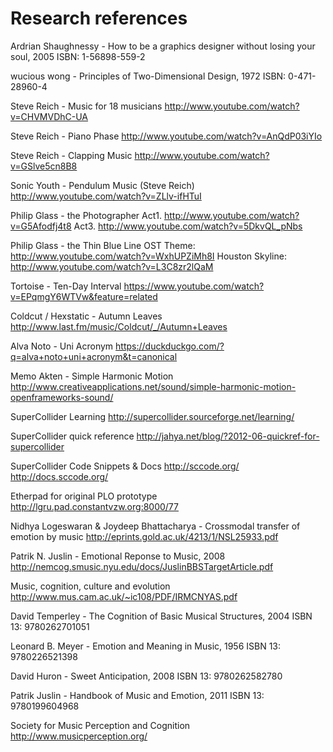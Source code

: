 Research references
=====================

Ardrian Shaughnessy - How to be a graphics designer without losing your soul, 2005
ISBN: 1-56898-559-2

wucious wong - Principles of Two-Dimensional Design, 1972
ISBN: 0-471-28960-4

Steve Reich - Music for 18 musicians
http://www.youtube.com/watch?v=CHVMVDhC-UA

Steve Reich - Piano Phase
http://www.youtube.com/watch?v=AnQdP03iYIo

Steve Reich - Clapping Music
http://www.youtube.com/watch?v=GSlve5cn8B8

Sonic Youth - Pendulum Music (Steve Reich)
http://www.youtube.com/watch?v=ZLlv-ifHTuI

Philip Glass - the Photographer
Act1. http://www.youtube.com/watch?v=G5Afodfj4t8
Act3. http://www.youtube.com/watch?v=5DkvQL_pNbs

Philip Glass - the Thin Blue Line OST
Theme: http://www.youtube.com/watch?v=WxhUPZiMh8I
Houston Skyline: http://www.youtube.com/watch?v=L3C8zr2lQaM

Tortoise - Ten-Day Interval
https://www.youtube.com/watch?v=EPqmgY6WTVw&feature=related

Coldcut / Hexstatic - Autumn Leaves 
http://www.last.fm/music/Coldcut/_/Autumn+Leaves

Alva Noto - Uni Acronym
https://duckduckgo.com/?q=alva+noto+uni+acronym&t=canonical

Memo Akten - Simple Harmonic Motion
http://www.creativeapplications.net/sound/simple-harmonic-motion-openframeworks-sound/

SuperCollider Learning
http://supercollider.sourceforge.net/learning/

SuperCollider quick reference
http://jahya.net/blog/?2012-06-quickref-for-supercollider

SuperCollider Code Snippets & Docs
http://sccode.org/
http://docs.sccode.org/

Etherpad for original PLO prototype
http://lgru.pad.constantvzw.org:8000/77

Nidhya Logeswaran & Joydeep Bhattacharya - Crossmodal transfer of emotion by music
http://eprints.gold.ac.uk/4213/1/NSL25933.pdf

Patrik N. Juslin - Emotional Reponse to Music, 2008
http://nemcog.smusic.nyu.edu/docs/JuslinBBSTargetArticle.pdf

Music, cognition, culture and evolution
http://www.mus.cam.ac.uk/~ic108/PDF/IRMCNYAS.pdf

David Temperley - The Cognition of Basic Musical Structures, 2004
ISBN 13: 9780262701051 
	
Leonard B. Meyer - Emotion and Meaning in Music, 1956
ISBN 13: 9780226521398

David Huron - Sweet Anticipation, 2008
ISBN 13: 9780262582780
	
Patrik Juslin - Handbook of Music and Emotion, 2011
ISBN 13: 9780199604968 

Society for Music Perception and Cognition
http://www.musicperception.org/
